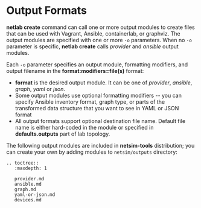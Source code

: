 # Output Formats

**netlab create** command can call one or more output modules to create files that can be used with Vagrant, Ansible, containerlab, or graphviz. The output modules are specified with one or more `-o` parameters. When no `-o` parameter is specific, **netlab create** calls *provider* and *ansible* output modules.

Each `-o` parameter specifies an output module, formatting modifiers, and output filename in the **format:modifiers=file(s)** format:

* **format** is the desired output module. It can be one of *provider*, *ansible*, *graph*, *yaml* or *json*.
* Some output modules use optional formatting modifiers -- you can specify Ansible inventory format, graph type, or parts of the transformed data structure that you want to see in YAML or JSON format
* All output formats support optional destination file name. Default file name is either hard-coded in the module or specified in **defaults.outputs** part of lab topology.

The following output modules are included in **netsim-tools** distribution; you can create your own by adding modules to `netsim/outputs` directory:

```eval_rst
.. toctree::
   :maxdepth: 1

   provider.md
   ansible.md
   graph.md
   yaml-or-json.md
   devices.md
```
